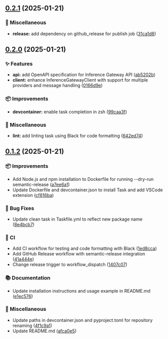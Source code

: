 ## [0.2.1](https://github.com/inference-gateway/python-sdk/compare/v0.2.0...v0.2.1) (2025-01-21)

### 🔧 Miscellaneous

* **release:** add dependency on github_release for publish job ([31ca1d8](https://github.com/inference-gateway/python-sdk/commit/31ca1d8dc1b3e31fced73fe0ae4a658d3a9ab9a1))

## [0.2.0](https://github.com/inference-gateway/python-sdk/compare/v0.1.2...v0.2.0) (2025-01-21)

### ✨ Features

* **api:** add OpenAPI specification for Inference Gateway API ([ab5202b](https://github.com/inference-gateway/python-sdk/commit/ab5202bf8afff49399dcfd0f0b3ae62f7ca11036))
* **client:** enhance InferenceGatewayClient with support for multiple providers and message handling ([0166d9e](https://github.com/inference-gateway/python-sdk/commit/0166d9e9ad8648f8b2499ba9405b07e15973cc4b))

### 📦 Improvements

* **devcontainer:** enable task completion in zsh ([99caa3f](https://github.com/inference-gateway/python-sdk/commit/99caa3fab07ae563790590209015446e502fd154))

### 🔧 Miscellaneous

* **lint:** add linting task using Black for code formatting ([642ed74](https://github.com/inference-gateway/python-sdk/commit/642ed7478b1e19c8928074539baf7135cea7fab0))

## [0.1.2](https://github.com/inference-gateway/python-sdk/compare/v0.1.1...v0.1.2) (2025-01-21)

### 📦 Improvements

* Add Node.js and npm installation to Dockerfile for running --dry-run semantic-release ([a7ee6a1](https://github.com/inference-gateway/python-sdk/commit/a7ee6a1132cfa3dd008877711a6b13f0976b27b7))
* Update Dockerfile and devcontainer.json to install Task and add VSCode extension ([cf816ba](https://github.com/inference-gateway/python-sdk/commit/cf816baa1e0d78b1ae71889e4ac5cab03f1b074c))

### 🐛 Bug Fixes

* Update clean task in Taskfile.yml to reflect new package name ([8e4bcb7](https://github.com/inference-gateway/python-sdk/commit/8e4bcb78cc447028ce3ae0136fe527bf92c26b9e))

### 👷 CI

* Add CI workflow for testing and code formatting with Black ([1ed8cca](https://github.com/inference-gateway/python-sdk/commit/1ed8cca75623aa4596d9f2ae4d89cc68603a103c))
* Add GitHub Release workflow with semantic-release integration ([41a444e](https://github.com/inference-gateway/python-sdk/commit/41a444e0a578175c338b2456f691f3938068ef7a))
* Change release trigger to workflow_dispatch ([1407c07](https://github.com/inference-gateway/python-sdk/commit/1407c07724cf4429202466b2abd67b91130f9fd3))

### 📚 Documentation

* Update installation instructions and usage example in README.md ([e1ec576](https://github.com/inference-gateway/python-sdk/commit/e1ec576906924c6ab1d9c92f04e9734fde1ece80))

### 🔧 Miscellaneous

* Update paths in devcontainer.json and pyproject.toml for repository renaming ([4f1c9a1](https://github.com/inference-gateway/python-sdk/commit/4f1c9a162b12c8363f18a06b316297a4d9c0f4cd))
* Update README.md ([afca0e5](https://github.com/inference-gateway/python-sdk/commit/afca0e5d3500c3a949d2fd876b26391f8ea7f0b7))
